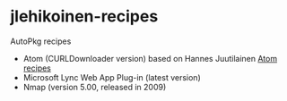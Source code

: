 jlehikoinen-recipes
===================

AutoPkg recipes

- Atom (CURLDownloader version) based on Hannes Juutilainen [Atom recipes](https://github.com/autopkg/hjuutilainen-recipes/tree/master/GitHub)
- Microsoft Lync Web App Plug-in (latest version)
- Nmap (version 5.00, released in 2009)
